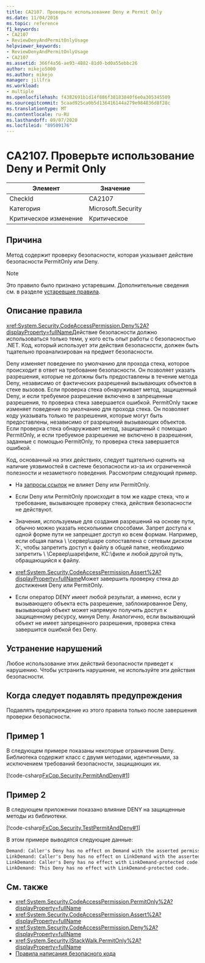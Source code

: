 ```yaml
---
title: CA2107. Проверьте использование Deny и Permit Only
ms.date: 11/04/2016
ms.topic: reference
f1_keywords:
- CA2107
- ReviewDenyAndPermitOnlyUsage
helpviewer_keywords:
- ReviewDenyAndPermitOnlyUsage
- CA2107
ms.assetid: 366f4a56-ae93-4882-81d0-bd0a55ebbc26
author: mikejo5000
ms.author: mikejo
manager: jillfra
ms.workload:
- multiple
ms.openlocfilehash: f4382691b1d14f886f38183840f6e0a305345509
ms.sourcegitcommit: 5caad925ca0b5d136416144a279e984836d8f28c
ms.translationtype: MT
ms.contentlocale: ru-RU
ms.lasthandoff: 09/07/2020
ms.locfileid: "89509176"
---
```

# <a name="ca2107-review-deny-and-permit-only-usage"></a>CA2107. Проверьте использование Deny и Permit Only

|Элемент|Значение|
|-|-|
|CheckId|CA2107|
|Категория|Microsoft.Security|
|Критическое изменение|Критическое|

## <a name="cause"></a>Причина
Метод содержит проверку безопасности, которая указывает действие безопасности PermitOnly или Deny.

> [!NOTE]
> Это правило было признано устаревшим. Дополнительные сведения см. в разделе [устаревшие правила](fxcop-unported-deprecated-rules.md).

## <a name="rule-description"></a>Описание правила

<xref:System.Security.CodeAccessPermission.Deny%2A?displayProperty=fullName>Действие безопасности должно использоваться только теми, у кого есть опыт работы с безопасностью .NET. Код, который использует эти действия безопасности, должен быть тщательно проанализирован на предмет безопасности.

Deny изменяет поведение по умолчанию для прохода стека, которое происходит в ответ на требование безопасности. Он позволяет указать разрешения, которые не должны быть предоставлены в течение метода Deny, независимо от фактических разрешений вызывающих объектов в стеке вызовов. Если проверка стека обнаруживает метод, защищенный Deny, и если требуемое разрешение включено в запрещенные разрешения, то проверка стека завершается ошибкой. PermitOnly также изменяет поведение по умолчанию для прохода стека. Он позволяет коду указывать только те разрешения, которые могут быть предоставлены, независимо от разрешений вызывающих объектов. Если проверка стека обнаруживает метод, защищенный с помощью PermitOnly, и если требуемое разрешение не включено в разрешения, заданные с помощью PermitOnly, то проверка стека завершается ошибкой.

Код, основанный на этих действиях, следует тщательно оценить на наличие уязвимостей в системе безопасности из-за их ограниченной полезности и незаметного поведения. Рассмотрим следующий пример.

- На [запросы ссылок](/dotnet/framework/misc/link-demands) не влияет Deny или PermitOnly.

- Если Deny или PermitOnly происходит в том же кадре стека, что и требование, вызывающее проверку стека, действия безопасности не действуют.

- Значения, используемые для создания разрешений на основе пути, обычно можно указать несколькими способами. Запрет доступа к одной форме пути не запрещает доступ ко всем формам. Например, если общая папка \\ \сервер\шаре сопоставлена с сетевым диском X:, чтобы запретить доступ к файлу в общей папке, необходимо запретить \\ \Сервер\шаре\филе, КС:\филе и любой другой путь, обращающийся к файлу.

- <xref:System.Security.CodeAccessPermission.Assert%2A?displayProperty=fullName>Может завершить проверку стека до достижения Deny или PermitOnly.

- Если оператор DENY имеет любой результат, а именно, если у вызывающего объекта есть разрешение, заблокированное Deny, вызывающий объект может напрямую получить доступ к защищенному ресурсу, минуя Deny. Аналогично, если вызывающий объект не имеет запрещенного разрешения, проверка стека завершится ошибкой без Deny.

## <a name="how-to-fix-violations"></a>Устранение нарушений

Любое использование этих действий безопасности приведет к нарушению. Чтобы устранить нарушение, не используйте эти действия безопасности.

## <a name="when-to-suppress-warnings"></a>Когда следует подавлять предупреждения

Подавлять предупреждение из этого правила только после завершения проверки безопасности.

## <a name="example-1"></a>Пример 1

В следующем примере показаны некоторые ограничения Deny. Библиотека содержит класс с двумя методами, идентичными, за исключением требований безопасности, защищающих их.

[!code-csharp[FxCop.Security.PermitAndDeny#1](../code-quality/codesnippet/CSharp/ca2107-review-deny-and-permit-only-usage_1.cs)]

## <a name="example-2"></a>Пример 2

В следующем приложении показано влияние DENY на защищенные методы из библиотеки.

[!code-csharp[FxCop.Security.TestPermitAndDeny#1](../code-quality/codesnippet/CSharp/ca2107-review-deny-and-permit-only-usage_2.cs)]

В этом примере выводятся следующие данные:

```txt
Demand: Caller's Deny has no effect on Demand with the asserted permission.
LinkDemand: Caller's Deny has no effect on LinkDemand with the asserted permission.
LinkDemand: Caller's Deny has no effect with LinkDemand-protected code.
LinkDemand: This Deny has no effect with LinkDemand-protected code.
```

## <a name="see-also"></a>См. также

- <xref:System.Security.CodeAccessPermission.PermitOnly%2A?displayProperty=fullName>
- <xref:System.Security.CodeAccessPermission.Assert%2A?displayProperty=fullName>
- <xref:System.Security.CodeAccessPermission.Deny%2A?displayProperty=fullName>
- <xref:System.Security.IStackWalk.PermitOnly%2A?displayProperty=fullName>
- [Правила написания безопасного кода](/dotnet/standard/security/secure-coding-guidelines)
